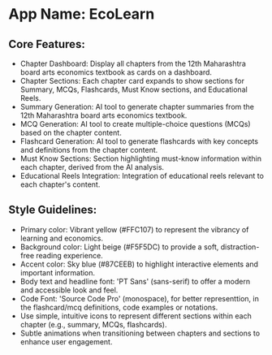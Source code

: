 # **App Name**: EcoLearn

## Core Features:

- Chapter Dashboard: Display all chapters from the 12th Maharashtra board arts economics textbook as cards on a dashboard.
- Chapter Sections: Each chapter card expands to show sections for Summary, MCQs, Flashcards, Must Know sections, and Educational Reels.
- Summary Generation: AI tool to generate chapter summaries from the 12th Maharashtra board arts economics textbook.
- MCQ Generation: AI tool to create multiple-choice questions (MCQs) based on the chapter content.
- Flashcard Generation: AI tool to generate flashcards with key concepts and definitions from the chapter content.
- Must Know Sections: Section highlighting must-know information within each chapter, derived from the AI analysis.
- Educational Reels Integration: Integration of educational reels relevant to each chapter's content.

## Style Guidelines:

- Primary color: Vibrant yellow (#FFC107) to represent the vibrancy of learning and economics.
- Background color: Light beige (#F5F5DC) to provide a soft, distraction-free reading experience.
- Accent color: Sky blue (#87CEEB) to highlight interactive elements and important information.
- Body text and headline font: 'PT Sans' (sans-serif) to offer a modern and accessible look and feel.
- Code Font: 'Source Code Pro' (monospace), for better representtion, in the flashcard/mcq definitions, code examples or notations.
- Use simple, intuitive icons to represent different sections within each chapter (e.g., summary, MCQs, flashcards).
- Subtle animations when transitioning between chapters and sections to enhance user engagement.